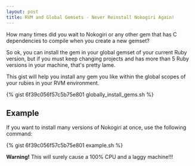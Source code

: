 ```yaml
---
layout: post
title: RVM and Global Gemsets - Never Reinstall Nokogiri Again!
---
```


How many times did you wait to Nokogiri or any other gem that has C dependencies to compile when you create a new gemset?

So ok, you can install the gem in your global gemset of your current Ruby version, but if you must keep changing projects and has more than 5 Ruby versions in your machine, that's pretty lame.

This gist will help you install any gem you like within the global scopes of your rubies in your RVM environment.

{% gist 6f39c056f57c5b75e801 globally_install_gems.sh %}

## Example

If you want to install many versions of Nokogiri at once, use the following command:

{% gist 6f39c056f57c5b75e801 example.sh %}

**Warning!** This will surely cause a 100% CPU and a laggy machine!!!